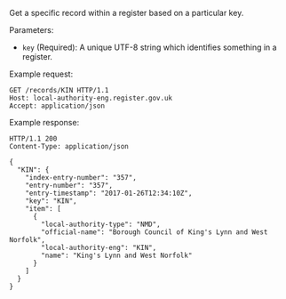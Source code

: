 Get a specific record within a register based on a particular key.

Parameters: 

* `key` (Required): A unique UTF-8 string which identifies something in a register.

Example request:

```http
GET /records/KIN HTTP/1.1
Host: local-authority-eng.register.gov.uk
Accept: application/json
```

Example response:

```http
HTTP/1.1 200
Content-Type: application/json

{
  "KIN": {
    "index-entry-number": "357",
    "entry-number": "357",
    "entry-timestamp": "2017-01-26T12:34:10Z",
    "key": "KIN",
    "item": [
      {
        "local-authority-type": "NMD",
        "official-name": "Borough Council of King's Lynn and West Norfolk",
        "local-authority-eng": "KIN",
        "name": "King's Lynn and West Norfolk"
      }
    ]
  }
}
```
